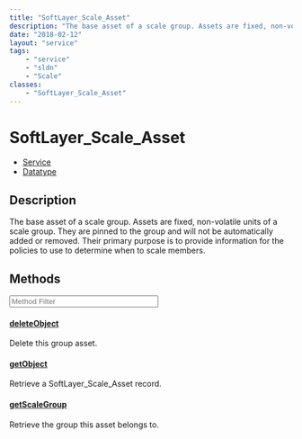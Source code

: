 ```yaml
---
title: "SoftLayer_Scale_Asset"
description: "The base asset of a scale group. Assets are fixed, non-volatile units of a scale group. They are pinned to the group and... "
date: "2018-02-12"
layout: "service"
tags:
    - "service"
    - "sldn"
    - "Scale"
classes:
    - "SoftLayer_Scale_Asset"
---
```

# SoftLayer_Scale_Asset
<div id='service-datatype'>
    <ul id='sldn-reference-tabs'>
    <li id='service'> <a href='/reference/services/SoftLayer_Scale_Asset' >Service</a></li>    <li id='datatype'> <a href='/reference/datatypes/SoftLayer_Scale_Asset' >Datatype</a></li>
    </ul>
</div>

## Description
The base asset of a scale group. Assets are fixed, non-volatile units of a scale group. They are pinned to the group and will not be automatically added or removed. Their primary purpose is to provide information for the policies to use to determine when to scale members. 



        
<div id="properties" class="content service-content">

## Methods

<div class="view-filters">
    <div class="clearfix">
        <div class="search-input-box">
            <input placeholder="Method Filter" onkeyup="titleSearch(inputId='edit-combine', divId='method-div', elementClass='method-row')" 
                type="text" id="edit-combine" value="" size="30" maxlength="128" class="form-text">
        </div>
    </div>
</div>

<div id="method-div">

<div class="method-row">

#### [deleteObject](/reference/services/SoftLayer_Scale_Asset/deleteObject)
Delete this group asset.
</div>

<div class="method-row">

#### [getObject](/reference/services/SoftLayer_Scale_Asset/getObject)
Retrieve a SoftLayer_Scale_Asset record.
</div>

<div class="method-row">

#### [getScaleGroup](/reference/services/SoftLayer_Scale_Asset/getScaleGroup)
Retrieve the group this asset belongs to.
</div>
</div>

</div>

